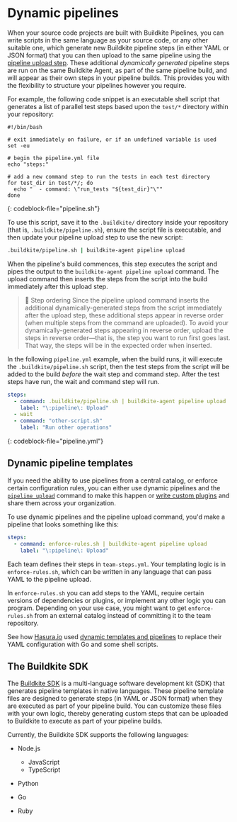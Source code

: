 # Dynamic pipelines

When your source code projects are built with Buildkite Pipelines, you can write scripts in the same language as your source code, or any other suitable one, which generate new Buildkite pipeline steps (in either YAML or JSON format) that you can then upload to the same pipeline using the [pipeline upload step](/docs/pipelines/configure/defining-steps#step-defaults-pipeline-dot-yml-file). These additional _dynamically generated_ pipeline steps are run on the same Buildkite Agent, as part of the same pipeline build, and will appear as their own steps in your pipeline builds. This provides you with the flexibility to structure your pipelines however you require.

For example, the following code snippet is an executable shell script that generates a list of parallel test steps based upon the `test/*` directory within your repository:

```
#!/bin/bash

# exit immediately on failure, or if an undefined variable is used
set -eu

# begin the pipeline.yml file
echo "steps:"

# add a new command step to run the tests in each test directory
for test_dir in test/*/; do
  echo "  - command: \"run_tests "${test_dir}"\""
done
```
{: codeblock-file="pipeline.sh"}

To use this script, save it to the `.buildkite/` directory inside your repository (that is, `.buildkite/pipeline.sh`), ensure the script file is executable, and then update your pipeline upload step to use the new script:

```bash
.buildkite/pipeline.sh | buildkite-agent pipeline upload
```

When the pipeline's build commences, this step executes the script and pipes the output to the `buildkite-agent pipeline upload` command. The upload command then inserts the steps from the script into the build immediately after this upload step.

> 📘 Step ordering
> Since the pipeline upload command inserts the additional dynamically-generated steps from the script immediately after the upload step, these additional steps appear in reverse order (when multiple steps from the command are uploaded). To avoid your dynamically-generated steps appearing in reverse order, upload the steps in reverse order—that is, the step you want to run first goes last. That way, the steps will be in the expected order when inserted.

In the following `pipeline.yml` example, when the build runs, it will execute the `.buildkite/pipeline.sh` script, then the test steps from the script will be added to the build _before_ the wait step and command step. After the test steps have run, the wait and command step will run.

```yml
steps:
  - command: .buildkite/pipeline.sh | buildkite-agent pipeline upload
    label: "\:pipeline\: Upload"
  - wait
  - command: "other-script.sh"
    label: "Run other operations"
```
{: codeblock-file="pipeline.yml"}

## Dynamic pipeline templates

If you need the ability to use pipelines from a central catalog, or enforce certain configuration rules, you can either use dynamic pipelines and the [`pipeline upload`](/docs/agent/v3/cli-pipeline#uploading-pipelines) command to make this happen or [write custom plugins](/docs/pipelines/integrations/plugins) and share them across your organization.

To use dynamic pipelines and the pipeline upload command, you'd make a pipeline that looks something like this:

```yml
steps:
  - command: enforce-rules.sh | buildkite-agent pipeline upload
    label: "\:pipeline\: Upload"
```

Each team defines their steps in `team-steps.yml`. Your templating logic is in `enforce-rules.sh`, which can be written in any language that can pass YAML to the pipeline upload.

In `enforce-rules.sh` you can add steps to the YAML, require certain versions of dependencies or plugins, or implement any other logic you can program. Depending on your use case, you might want to get `enforce-rules.sh` from an external catalog instead of committing it to the team repository.

See how [Hasura.io](https://hasura.io) used [dynamic templates and pipelines](https://hasura.io/blog/what-we-learnt-by-migrating-from-circleci-to-buildkite/#dynamic-pipelines) to replace their YAML configuration with Go and some shell scripts.

## The Buildkite SDK

The [Buildkite SDK](https://github.com/buildkite/buildkite-sdk) is a multi-language software development kit (SDK) that generates pipeline templates in native languages. These pipeline template files are designed to generate steps (in YAML or JSON format) when they are executed as part of your pipeline build. You can customize these files with your own logic, thereby generating custom steps that can be uploaded to Buildkite to execute as part of your pipeline builds.

Currently, the Buildkite SDK supports the following languages:

- Node.js

  * JavaScript
  * TypeScript

- Python
- Go
- Ruby

